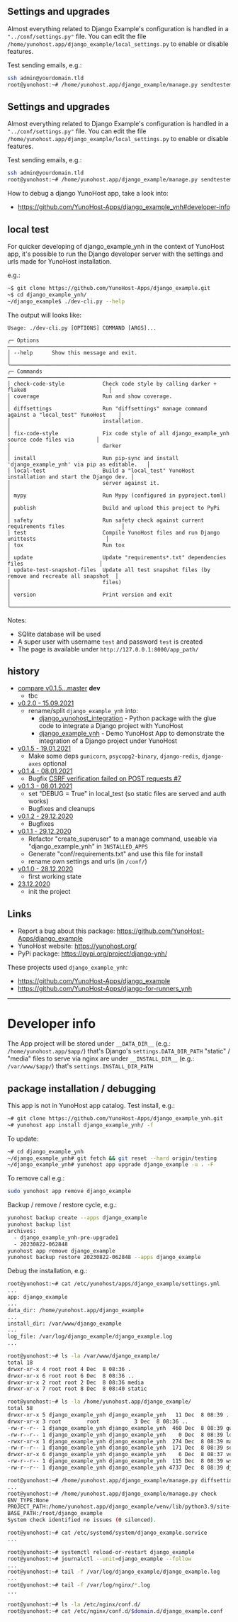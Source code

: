 ## Settings and upgrades

Almost everything related to Django Example's configuration is handled in a `"../conf/settings.py"` file.
You can edit the file `/home/yunohost.app/django_example/local_settings.py` to enable or disable features.

Test sending emails, e.g.:

```bash
ssh admin@yourdomain.tld
root@yunohost:~# /home/yunohost.app/django_example/manage.py sendtestemail --admins
```

## Settings and upgrades

Almost everything related to Django Example's configuration is handled in a `"../conf/settings.py"` file.
You can edit the file `/home/yunohost.app/django_example/local_settings.py` to enable or disable features.

Test sending emails, e.g.:

```bash
ssh admin@yourdomain.tld
root@yunohost:~# /home/yunohost.app/django_example/manage.py sendtestemail --admins
```

How to debug a django YunoHost app, take a look into:

* https://github.com/YunoHost-Apps/django_example_ynh#developer-info


## local test

For quicker developing of django_example_ynh in the context of YunoHost app,
it's possible to run the Django developer server with the settings
and urls made for YunoHost installation.

e.g.:
```bash
~$ git clone https://github.com/YunoHost-Apps/django_example.git
~$ cd django_example_ynh/
~/django_example$ ./dev-cli.py --help
```

The output will looks like:

[comment]: <> (✂✂✂ auto generated help start ✂✂✂)
```
Usage: ./dev-cli.py [OPTIONS] COMMAND [ARGS]...

╭─ Options ────────────────────────────────────────────────────────────────────────────────────────╮
│ --help      Show this message and exit.                                                          │
╰──────────────────────────────────────────────────────────────────────────────────────────────────╯
╭─ Commands ───────────────────────────────────────────────────────────────────────────────────────╮
│ check-code-style            Check code style by calling darker + flake8                          │
│ coverage                    Run and show coverage.                                               │
│ diffsettings                Run "diffsettings" manage command against a "local_test" YunoHost    │
│                             installation.                                                        │
│ fix-code-style              Fix code style of all django_example_ynh source code files via       │
│                             darker                                                               │
│ install                     Run pip-sync and install 'django_example_ynh' via pip as editable.   │
│ local-test                  Build a "local_test" YunoHost installation and start the Django dev. │
│                             server against it.                                                   │
│ mypy                        Run Mypy (configured in pyproject.toml)                              │
│ publish                     Build and upload this project to PyPi                                │
│ safety                      Run safety check against current requirements files                  │
│ test                        Compile YunoHost files and run Django unittests                      │
│ tox                         Run tox                                                              │
│ update                      Update "requirements*.txt" dependencies files                        │
│ update-test-snapshot-files  Update all test snapshot files (by remove and recreate all snapshot  │
│                             files)                                                               │
│ version                     Print version and exit                                               │
╰──────────────────────────────────────────────────────────────────────────────────────────────────╯
```
[comment]: <> (✂✂✂ auto generated help end ✂✂✂)


Notes:

* SQlite database will be used
* A super user with username `test` and password `test` is created
* The page is available under `http://127.0.0.1:8000/app_path/`


## history

* [compare v0.1.5...master](https://github.com/YunoHost-Apps/django_example/compare/v0.2.0...master) **dev**
  * tbc
* [v0.2.0 - 15.09.2021](https://github.com/YunoHost-Apps/django_example/compare/v0.1.5...v0.2.0)
  * rename/split `django_example_ynh` into:
    * [django_yunohost_integration](https://github.com/jedie/django_yunohost_integration) - Python package with the glue code to integrate a Django project with YunoHost
    * [django_example_ynh](https://github.com/YunoHost-Apps/django_example) - Demo YunoHost App to demonstrate the integration of a Django project under YunoHost
* [v0.1.5 - 19.01.2021](https://github.com/YunoHost-Apps/django_example/compare/v0.1.4...v0.1.5)
  * Make some deps `gunicorn`, `psycopg2-binary`, `django-redis`, `django-axes` optional
* [v0.1.4 - 08.01.2021](https://github.com/YunoHost-Apps/django_example/compare/v0.1.3...v0.1.4)
  * Bugfix [CSRF verification failed on POST requests #7](https://github.com/YunoHost-Apps/django_example/issues/7)
* [v0.1.3 - 08.01.2021](https://github.com/YunoHost-Apps/django_example/compare/v0.1.2...v0.1.3)
  * set "DEBUG = True" in local_test (so static files are served and auth works)
  * Bugfixes and cleanups
* [v0.1.2 - 29.12.2020](https://github.com/YunoHost-Apps/django_example/compare/v0.1.1...v0.1.2)
  * Bugfixes
* [v0.1.1 - 29.12.2020](https://github.com/YunoHost-Apps/django_example/compare/v0.1.0...v0.1.1)
  * Refactor "create_superuser" to a manage command, useable via "django_example_ynh" in `INSTALLED_APPS`
  * Generate "conf/requirements.txt" and use this file for install
  * rename own settings and urls (in `/conf/`)
* [v0.1.0 - 28.12.2020](https://github.com/YunoHost-Apps/django_example/compare/f578f14...v0.1.0)
  * first working state
* [23.12.2020](https://github.com/YunoHost-Apps/django_example/commit/f578f144a3a6d11d7044597c37d550d29c247773)
  * init the project


## Links

* Report a bug about this package: https://github.com/YunoHost-Apps/django_example
* YunoHost website: https://yunohost.org/
* PyPi package: https://pypi.org/project/django-ynh/

These projects used `django_example_ynh`:

* https://github.com/YunoHost-Apps/django_example
* https://github.com/YunoHost-Apps/django-for-runners_ynh

---

# Developer info

The App project will be stored under `__DATA_DIR__` (e.g.: `/home/yunohost.app/$app/`) that's Django's `settings.DATA_DIR_PATH`
"static" / "media" files to serve via nginx are under `__INSTALL_DIR__` (e.g.: `/var/www/$app/`) that's `settings.INSTALL_DIR_PATH`

## package installation / debugging

This app is not in YunoHost app catalog. Test install, e.g.:
```bash
~# git clone https://github.com/YunoHost-Apps/django_example_ynh.git
~# yunohost app install django_example_ynh/ -f
```
To update:
```bash
~# cd django_example_ynh
~/django_example_ynh# git fetch && git reset --hard origin/testing
~/django_example_ynh# yunohost app upgrade django_example -u . -F
```

To remove call e.g.:
```bash
sudo yunohost app remove django_example
```

Backup / remove / restore cycle, e.g.:
```bash
yunohost backup create --apps django_example
yunohost backup list
archives:
  - django_example_ynh-pre-upgrade1
  - 20230822-062848
yunohost app remove django_example
yunohost backup restore 20230822-062848 --apps django_example
```

Debug the installation, e.g.:
```bash
root@yunohost:~# cat /etc/yunohost/apps/django_example/settings.yml
...
app: django_example
...
data_dir: /home/yunohost.app/django_example
...
install_dir: /var/www/django_example
...
log_file: /var/log/django_example/django_example.log
...

root@yunohost:~# ls -la /var/www/django_example/
total 18
drwxr-xr-x 4 root root 4 Dec  8 08:36 .
drwxr-xr-x 6 root root 6 Dec  8 08:36 ..
drwxr-xr-x 2 root root 2 Dec  8 08:36 media
drwxr-xr-x 7 root root 8 Dec  8 08:40 static

root@yunohost:~# ls -la /home/yunohost.app/django_example/
total 58
drwxr-xr-x 5 django_example_ynh django_example_ynh   11 Dec  8 08:39 .
drwxr-xr-x 3 root        root           3 Dec  8 08:36 ..
-rw-r--r-- 1 django_example_ynh django_example_ynh  460 Dec  8 08:39 gunicorn.conf.py
-rw-r--r-- 1 django_example_ynh django_example_ynh    0 Dec  8 08:39 local_settings.py
-rwxr-xr-x 1 django_example_ynh django_example_ynh  274 Dec  8 08:39 manage.py
-rw-r--r-- 1 django_example_ynh django_example_ynh  171 Dec  8 08:39 secret.txt
drwxr-xr-x 6 django_example_ynh django_example_ynh    6 Dec  8 08:37 venv
-rw-r--r-- 1 django_example_ynh django_example_ynh  115 Dec  8 08:39 wsgi.py
-rw-r--r-- 1 django_example_ynh django_example_ynh 4737 Dec  8 08:39 django_example_ynh_demo_settings.py

root@yunohost:~# /home/yunohost.app/django_example/manage.py diffsettings
...
root@yunohost:~# /home/yunohost.app/django_example/manage.py check
ENV_TYPE:None
PROJECT_PATH:/home/yunohost.app/django_example/venv/lib/python3.9/site-packages
BASE_PATH:/root/django_example
System check identified no issues (0 silenced).

root@yunohost:~# cat /etc/systemd/system/django_example.service
...

root@yunohost:~# systemctl reload-or-restart django_example
root@yunohost:~# journalctl --unit=django_example --follow
...
root@yunohost:~# tail -f /var/log/django_example/django_example.log
...
root@yunohost:~# tail -f /var/log/nginx/*.log
...

root@yunohost:~# ls -la /etc/nginx/conf.d/
root@yunohost:~# cat /etc/nginx/conf.d/$domain.d/django_example.conf
```
